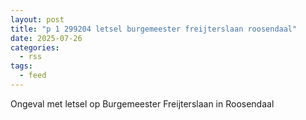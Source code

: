 ```yaml
---
layout: post
title: "p 1 299204 letsel burgemeester freijterslaan roosendaal"
date: 2025-07-26
categories: 
  - rss
tags: 
  - feed
---
```


Ongeval met letsel op Burgemeester Freijterslaan in Roosendaal
